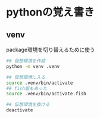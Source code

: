 # pythonの覚え書き

## venv

package環境を切り替えるために使う

```sh
## 仮想環境を作成
python -m venv .venv

## 仮想環境に入る
source .venv/bin/activate
## fish版もあった
source .venv/bin/activate.fish

## 仮想環境を抜ける
deactivate
```

